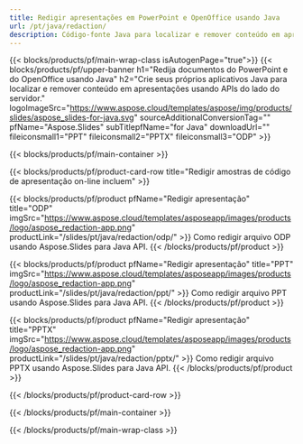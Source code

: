 ```yaml
---
title: Redigir apresentações em PowerPoint e OpenOffice usando Java
url: /pt/java/redaction/
description: Código-fonte Java para localizar e remover conteúdo em apresentações do PowerPoint e do OpenOffice™
---
```


{{< blocks/products/pf/main-wrap-class isAutogenPage="true">}}
{{< blocks/products/pf/upper-banner h1="Redija documentos do PowerPoint e do OpenOffice usando Java" h2="Crie seus próprios aplicativos Java para localizar e remover conteúdo em apresentações usando APIs do lado do servidor." logoImageSrc="https://www.aspose.cloud/templates/aspose/img/products/slides/aspose_slides-for-java.svg" sourceAdditionalConversionTag="" pfName="Aspose.Slides" subTitlepfName="for Java" downloadUrl="" fileiconsmall1="PPT" fileiconsmall2="PPTX" fileiconsmall3="ODP" >}}

{{< blocks/products/pf/main-container >}}

{{< blocks/products/pf/product-card-row title="Redigir amostras de código de apresentação on-line incluem" >}}

{{< blocks/products/pf/product pfName="Redigir apresentação" title="ODP" imgSrc="https://www.aspose.cloud/templates/asposeapp/images/products/logo/aspose_redaction-app.png" productLink="/slides/pt/java/redaction/odp/" >}}
Como redigir arquivo ODP usando Aspose.Slides para Java API.
{{< /blocks/products/pf/product >}}

{{< blocks/products/pf/product pfName="Redigir apresentação" title="PPT" imgSrc="https://www.aspose.cloud/templates/asposeapp/images/products/logo/aspose_redaction-app.png" productLink="/slides/pt/java/redaction/ppt/" >}}
Como redigir arquivo PPT usando Aspose.Slides para Java API.
{{< /blocks/products/pf/product >}}

{{< blocks/products/pf/product pfName="Redigir apresentação" title="PPTX" imgSrc="https://www.aspose.cloud/templates/asposeapp/images/products/logo/aspose_redaction-app.png" productLink="/slides/pt/java/redaction/pptx/" >}}
Como redigir arquivo PPTX usando Aspose.Slides para Java API.
{{< /blocks/products/pf/product >}}



{{< /blocks/products/pf/product-card-row >}}

{{< /blocks/products/pf/main-container >}}
    
{{< /blocks/products/pf/main-wrap-class >}}